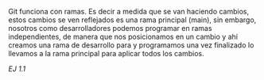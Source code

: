 Git funciona con ramas. Es decir a medida que se van haciendo cambios, estos cambios se ven reflejados es una rama principal (main), sin embargo, nosotros como desarrolladores podemos programar en ramas independientes, de manera que nos posicionamos en un cambio y ahí creamos una rama de desarrollo para y programamos una vez finalizado lo llevamos a la rama principal para aplicar todos los cambios.

*EJ 1.1*


